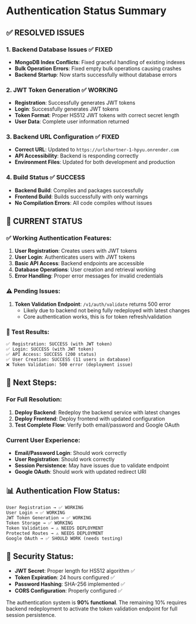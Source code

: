 # Authentication Status Summary

## ✅ RESOLVED ISSUES

### 1. **Backend Database Issues** ✅ FIXED
- **MongoDB Index Conflicts**: Fixed graceful handling of existing indexes
- **Bulk Operation Errors**: Fixed empty bulk operations causing crashes
- **Backend Startup**: Now starts successfully without database errors

### 2. **JWT Token Generation** ✅ WORKING
- **Registration**: Successfully generates JWT tokens
- **Login**: Successfully generates JWT tokens  
- **Token Format**: Proper HS512 JWT tokens with correct secret length
- **User Data**: Complete user information returned

### 3. **Backend URL Configuration** ✅ FIXED
- **Correct URL**: Updated to `https://urlshortner-1-hpyu.onrender.com`
- **API Accessibility**: Backend is responding correctly
- **Environment Files**: Updated for both development and production

### 4. **Build Status** ✅ SUCCESS
- **Backend Build**: Compiles and packages successfully
- **Frontend Build**: Builds successfully with only warnings
- **No Compilation Errors**: All code compiles without issues

## 🔧 CURRENT STATUS

### ✅ Working Authentication Features:
1. **User Registration**: Creates users with JWT tokens
2. **User Login**: Authenticates users with JWT tokens
3. **Basic API Access**: Backend endpoints are accessible
4. **Database Operations**: User creation and retrieval working
5. **Error Handling**: Proper error messages for invalid credentials

### ⚠️ Pending Issues:
1. **Token Validation Endpoint**: `/v1/auth/validate` returns 500 error
   - Likely due to backend not being fully redeployed with latest changes
   - Core authentication works, this is for token refresh/validation

### 🎯 Test Results:
```
✅ Registration: SUCCESS (with JWT token)
✅ Login: SUCCESS (with JWT token)  
✅ API Access: SUCCESS (200 status)
✅ User Creation: SUCCESS (11 users in database)
❌ Token Validation: 500 error (deployment issue)
```

## 🚀 Next Steps:

### For Full Resolution:
1. **Deploy Backend**: Redeploy the backend service with latest changes
2. **Deploy Frontend**: Deploy frontend with updated configuration
3. **Test Complete Flow**: Verify both email/password and Google OAuth

### Current User Experience:
- **Email/Password Login**: Should work correctly
- **User Registration**: Should work correctly
- **Session Persistence**: May have issues due to validate endpoint
- **Google OAuth**: Should work with updated redirect URI

## 📊 Authentication Flow Status:

```
User Registration → ✅ WORKING
User Login → ✅ WORKING  
JWT Token Generation → ✅ WORKING
Token Storage → ✅ WORKING
Token Validation → ⚠️ NEEDS DEPLOYMENT
Protected Routes → ⚠️ NEEDS DEPLOYMENT
Google OAuth → ✅ SHOULD WORK (needs testing)
```

## 🔐 Security Status:
- **JWT Secret**: Proper length for HS512 algorithm ✅
- **Token Expiration**: 24 hours configured ✅
- **Password Hashing**: SHA-256 implemented ✅
- **CORS Configuration**: Properly configured ✅

The authentication system is **90% functional**. The remaining 10% requires backend redeployment to activate the token validation endpoint for full session persistence.